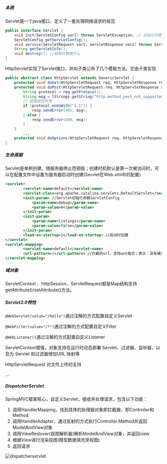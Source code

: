 ##### 本质

Servlet是一个java接口，定义了一套处理网络请求的规范

~~~java
public interface Servlet {
    void init(ServletConfig var1) throws ServletException; // 初始化时要做什么
    ServletConfig getServletConfig();
    void service(ServletRequest var1, ServletResponse var2) throws ServletException, IOException; //接收到请求时要做什么
    String getServletInfo();
    void destroy(); //销毁时要做什么
}
~~~

HttpServlet实现了Servlet接口，并向子类公布了几个模板方法，交由子类实现

~~~java
public abstract class HttpServlet extends GenericServlet {
    protected void doGet(HttpServletRequest req, HttpServletResponse resp){// 直接返回异常}
    protected void doPost(HttpServletRequest req, HttpServletResponse resp){
        String protocol = req.getProtocol();
        String msg = lStrings.getString("http.method_post_not_supported");
        // 直接返回异常
        if (protocol.endsWith("1.1")) {
            resp.sendError(405, msg);
        } else {
            resp.sendError(400, msg);
        }
    }
    	...
    protected void doOptions(HttpServletRequest req, HttpServletResponse resp){// 自己实现了该方法}
}
~~~

##### 生命周期

Servlet是单例创建，随服务器停止而销毁；创建时机默认是第一次被访问时，可以在配置文件中设置为服务器启动时创建(Servlet在Web.xml中的配置)

~~~xml
<servlet>
        <servlet-name>default</servlet-name>
        <servlet-class>org.apache.catalina.servlets.DefaultServlet</servlet-class>
        <init-param> //Servlet初始化参数ServletConfig
            <param-name>debug</param-name>
            <param-value>0</param-value>
        </init-param>
        <init-param>
            <param-name>listings</param-name>
            <param-value>false</param-value>
        </init-param>
        <load-on-startup>1</load-on-startup> //启动时创建
</servlet>
<servlet-mapping>
        <servlet-name>default</servlet-name>
        <url-pattern>/</url-pattern> //拦截的url，支持ant格式；表示：没有被其它Servlet匹配到的时候，匹配该Servlet，即最低优先级
</servlet-mapping>
~~~

##### 域对象

ServletContext 、HttpSession、ServletRequest都是Map结构支持getAttribute()/setAttribute()方法。

##### Servlet3.0特性

`@WebServlet(value="/hello")`通过注解的方式配置自定义Servlet

`@WebFilter(value="/*")`通过注解的方式配置自定义Filter

`@WebListener()`通过注解的方式配置自定义Listener

ServletContext增强，对象支持在运行时动态部署 Servlet、过滤器、监听器，以及为 Servlet 和过滤器增加URL 映射等

HttpServletRequest 对文件上传的支持

...

##### DispatcherServlet

SpringMVC框架核心，自定义Servlet，接收并处理请求，包含以下功能：

1. 调用HandlerMapping，找到具体的处理器对象即拦截器，即Controller和Method
2. 调用HandlerAdapter，通过反射的方式执行Controller.Method并返回ModelAndView对象
3. 调用ViewReslover(视图解析器)解析ModelAndView对象，并返回view
4. 根据View进行渲染视图(模型数据填充至视图)
5. 返回请求

![dispatcherservlet](E:\note\docs\images\dispatcherservlet.png)